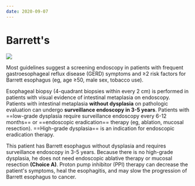 ```yaml
---
date: 2020-09-07
---
```


# Barrett's

<!-- Barrett's esophagus management -->

![](https://photos.thisispiggy.com/file/wikiFiles/image-20200829082648358.png)

Most guidelines suggest a screening endoscopy in patients with frequent gastroesophageal reflux disease (GERD) symptoms and ≥2 risk factors for Barrett esophagus (eg, age ≥50, male sex, tobacco use).

Esophageal biopsy (4-quadrant biopsies within every 2 cm) is performed in patients with visual evidence of intestinal metaplasia on endoscopy.  Patients with intestinal metaplasia **without dysplasia** on pathologic evaluation can undergo **surveillance endoscopy in 3-5 years**.  Patients with ==low-grade dysplasia require surveillance endoscopy every 6-12 months== or ==endoscopic eradication== therapy (eg, ablation, mucosal resection).  ==High-grade dysplasia== is an indication for endoscopic eradication therapy.

This patient has Barrett esophagus without dysplasia and requires surveillance endoscopy in 3-5 years.  Because there is no high-grade dysplasia, he does not need endoscopic ablative therapy or mucosal resection **(Choice A)**.  Proton pump inhibitor (PPI) therapy can decrease the patient's symptoms, heal the esophagitis, and may slow the progression of Barrett esophagus to cancer.
